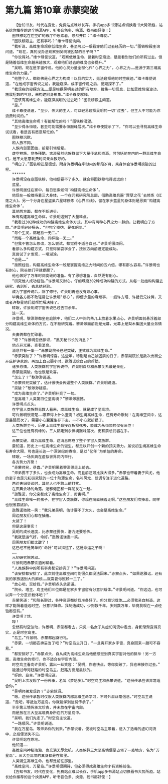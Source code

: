 # 第九篇 第10章 赤蒙突破
        【告知书友，时代在变化，免费站点难以长存，手机app多书源站点切换看书大势所趋，站长给你推荐的这个换源APP，听书音色多、换源、找书都好使！】
       图铁穆站在在空旷的殿厅中思索着，忽然开口：“维卡尊使。”
       “图铁穆殿主，还有事吗？”维卡尊使询问。
       “我听说，高维生命观察低维生命，甚至可以一眼看穿他们过去经历的一切。”图铁穆殿主询问道，“现在，真的没办法观察到吴明被囚禁的日子吗？”
       “你说得对。”维卡尊使说道，“观察低维生命，循着时空痕迹，是能看到他们的所有过去。但是随着低维生命越来越强大，观察他们过去的难度也会提升。”
       “吴明，现在是宇宙传说。他的心灵力量全部化作‘心界之力’。心界之力……是源于第三境高维生命的力量。”
       “他整个人，都彷佛是心界之力构成！以我的实力，无法窥探他的时空痕迹。”维卡尊使说道，“在他成宇宙传说之前，我能窥探。成宇宙传说之后，便窥探不了。”
       “我现在的窥探方法……便是根据吴明去过的所有地方，搜集一切信息，比如思维情绪波动，施展招数的气息，来构建附身形象。”维卡尊使解释。
       “应该有高维生命，能窥探吴明的过去吧？”图铁穆殿主问道。
       “是。”
       维卡尊使说道，“至少，伟大的主人，可以轻易窥探吴明的一切‘过去’。但主人不可能为你浪费时间的。”
       “其他高维生命呢？有能帮忙的吗？”图铁穆渴望。
       “至少得永恒境，甚至可能需要永恒巅峰层次。”维卡尊使提示了下，“你可以去寻找高维生命试试看，看是否有愿意帮忙的。”
       图铁穆沉默。
       和人族不同。
       人族内部更团结，前辈引领后辈。
       虚空神族，竞争残酷。古漠虽然给族群留下大量传承和资源，可包括他在内的一群高维生命们，是不太愿意耗费时间亲自教导的。
       “明白了。”图铁穆还是很想，附身许景明在牢狱内的那段岁月，亲身体会许景明突破的过程。
       ******
       许景明没在意图铁穆，他相信要不了多久，就会将图铁穆甩得远远的！
       蓝星。
       许景明居住在家中，每日思索如何‘构建高维生命体’。
       他现在一般维持着三大身体，一个在元初研究院总部，借助高维兵器‘罪孽之花’去修炼《红莲之火》。另一个分身在星盗巢穴星球修炼《心界三线》，留在家乡蓝星的身体则是思索‘构建高维生命体’。
       其他两方面，都在不断进步。
       唯有构建高维生命体，许景明遇到了大量难点。
       “我看过302种成功的构建高维生命体方式，其中有两种心界之力一脉的。让我明白了方向。”许景明轻轻摇头，“但完全模彷，是死胡同。”
       “每个生灵，都是独一无二。”
       “而每一个高维生命，同样独一无二。”
       “但我不管怎么修改，怎么尝试，都觉得不适合自己。”许景明很烦闷。
       看那么多构建方式，只觉得脑袋学会了，按照方向前进定能成功。
       真尝试了才发现，一塌湖涂。
       “也是……”
       “按照经验，构建高维生命体一般是掌握高维之力时间的五六倍，哪有那么容易。”许景明也有耐心，院长他们早就提醒了。
       他也做好了万年时间突破的准备。有了思想准备，自然更有耐心。
       “研究他人成功经验。”许景明又耐心，仔细琢磨302种成功构建的方式，从每一处结构构建去研究，去剖析，去总结经验。
       成为宇宙传说后，除了修行，许景明再也没有烦心事。
       毕竟各方都不敢轻易让许景明‘烦心’，即便少量的麻烦事，一般许方瑾、许碧云兄妹俩，又或者许黎星他们就帮忙解决掉了。
       转眼，许景明成宇宙传说已过去百余年。
       这一天。
       许景明、黎渺渺都坐在庭院中，他们二人中间的茶几上放着水果点心，许景明面前悬浮着部分构建高维生命体的方式，在不断研究着。黎渺渺面前则是光幕，光幕上是梨木集团大量业务情况。
       夫妻俩都在忙碌着。
       “嗯？”许景明忽然惊讶，“黑天秘书长的消息？”
       他点开光幕，查看消息。
       消息只有一条——“赤蒙副院长已经突破，正式成为高维生命。”
       “赤蒙突破了？”许景明惊喜，这些年，特别是自己被囚禁的日子，赤蒙副院长是数次出面公开庇护许家的。再加上自己弱小时，逖雅诺给自己的帮助。
       诸多恩情，人类族群的宇宙传说中，许景明自然和赤蒙关系最是亲近。
       赤蒙能突破，他也很是欢喜。
       “怎么了？”黎渺渺说道。
       “赤蒙师兄突破了，估计很快会传遍整个人类族群。”许景明说道。
       “突破？”黎渺渺疑惑。
       “成为高维生命了。”许景明补充了一句。
       “至高境？人类第四位至高境？”黎渺渺震撼。
       许景明点点头。
       在宇宙人类族群无数人看来，成高维生命，就是成了至高境。
       可许景明很清楚……哪算得上什么至高？初生境高维生命，还有寿命限制！在高维空间中，这是最弱层次了。需要小心翼翼生存下去，一不小心就折损了。
       人类族群至今，历史上高维生命接连折损死去，能成为永恒境的仅有三位！
       这三位也是有机缘的，三人都走到永恒境巅峰层次，更有禁忌武器在手。
       ……
       赤蒙突破，成为高维生命，这消息席卷了整个宇宙人类族群。
       要知道，历史上一位高维生命的诞生，都足以开创一个新的顶尖势力。虽说初生境高维生命有寿命大限，可也是长达一个深渊纪的寿命，是以‘亿年’为单位的寿命。
       转眼，一场庆典在虚拟世界网内举行。
       各方势力齐聚！
       “赤蒙师兄，恭喜。”许景明带着黎渺渺走上前去。
       “师弟要不了多久，也会成为高维生命。而且前途可比我大得多。”赤蒙也带着妻子风尤，他的妻子也是元初研究院的一位十阶源生命，名叫风尤，低调专注于进化道路。
       两对夫妇交谈时，其他人也不敢上前打扰。
       在庆典会场的角落，逖雅诺正和一群朋友在一起。
       “逖雅诺，你父亲都成了高维生命了，厉害啊。”
       “高维生命唯一的孩子，在宇宙人类族群，你现在简直横着走啊。”这些朋友们吹捧着，同样也很羡慕嫉妒。
       逖雅诺微微一笑：“我兄弟吴明，估计要不了太久，也会是高维生命。”
       周边朋友们心都在抽搐。
       太装了！
       但是这是事实！
       吴明的成长速度，比赤蒙还要快，潜力还要恐怖。
       “我就是运气好，命好。”逖雅诺谦逊一笑。
       周围朋友们都太酸了！
       这已经不是简单的‘命好’可以描述了，这是命运之子啊！
       ……
       元初研究院总部。
       许景明陪赤蒙饮酒闲聊着。
       “人类族群中的所有事务都安排完了？”许景明问道。
       “该安排都安排了，此次前往高维空间可能很久都没法回来。”赤蒙点头，“如果逖雅诺，还有我的家族遇到大的麻烦……就需要你照顾一二了。”
       “放心吧，交给我。”许景明点头承诺道。
       “院长、塔主、岛主他们三位都是在家乡宇宙留有分意识载体。”许景明问道，“你这边，也可以弄一个分意识载体吧？”
       赤蒙笑道：“和院长聊过，各种资源都给我准备好了。但分意识载体……必须我亲自制造，这样才能隔着遥远时空，分意识降临。我制造成功，少则数千年，多则数万年，毕竟我现在一点经验都没有。”
       许景明了然。
       哗！
       忽然有时空波动，许景明、赤蒙都看去，只见一名女子从虚幻河流中走出，身影渐渐变得真实，正是时空岛主。
       “岛主。”许景明、赤蒙都起身行礼。
       “赤蒙，一切都安排妥当了吧？”时空岛主开口，“一旦离开家乡宇宙，真身回来一趟可不容易。”
       “都安排好了。”赤蒙点头，自从成为高维生命后他便感觉到真实宇宙对他的排斥！另一方面，高维生命的修行，也不适合在宇宙内部。
       时空岛主看向许景明，露出一丝笑容：“吴明，你也快点。等你突破了，我也来接你过去。”
       能通过母河赶路的时空岛主，赶路方面是最快的。
       “好的，岛主。”许景明应道。
       “吴明上次发现了一份传承，名叫《梦哈多》。”时空岛主和赤蒙说道，“这份传承应该非常适合你。”
       “吴明师弟发现的？”赤蒙惊讶。
       “嗯，这份传承暂时仅限人类族群内部高维生命学习，不可外泄丝毫信息。”时空岛主说道，“走吧，等抵达万星岛，你就能学到这份传承了。”
       半步第三境传承太珍贵，并未放在宇宙内部。
       而是放在三大至高境真身所在的万星岛中。
       “吴明，我们先走了。”时空岛主说道。
       “一路顺风。”许景明说道。
       “我在万星岛，等师弟你的到来。”赤蒙说着，便被时空岛主带着，进入了浩瀚的虚幻河流中，之后便消失不见。
       许景明站在原地。
       他知道……
       高维空间神秘浩瀚，也充满无尽危机。人类族群三大至高境便是占领了一处地方，名为‘万星岛’。三大至高境的真身都是在那里。
       人类诞生高维生命，也都是前往那里。
       “高维空间，万星岛。”许景明很期待，但必须得成高维生命才有资格前往。
       【告知书友，时代在变化，免费站点难以长存，手机app多书源站点切换看书大势所趋，站长给你推荐的这个换源APP，听书音色多、换源、找书都好使！】
